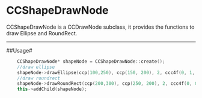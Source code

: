 CCShapeDrawNode
===============

CCShapeDrawNode is a CCDrawNode subclass, it provides the functions to draw Ellipse and RoundRect.

---
##Usage#
```C++
    CCShapeDrawNode* shapeNode = CCShapeDrawNode::create();
    //draw ellipse
    shapeNode->drawEllipse(ccp(100,250), ccp(150, 200), 2, ccc4f(0, 1, 0, 1));
    //draw roundrect
    shapeNode->drawRoundRect(ccp(200,300), ccp(250, 200), 2, ccc4f(0, 0, 1, 1));
    this->addChild(shapeNode);

```